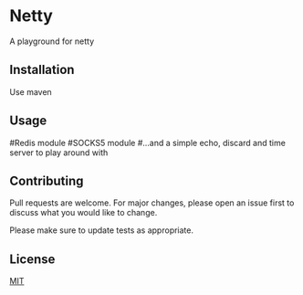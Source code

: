 # Netty

A playground for netty

## Installation

Use maven

## Usage

#Redis module
#SOCKS5 module
#...and a simple echo, discard and time server to play around with

## Contributing
Pull requests are welcome. For major changes, please open an issue first to discuss what you would like to change.

Please make sure to update tests as appropriate.

## License
[MIT](https://choosealicense.com/licenses/mit/)
